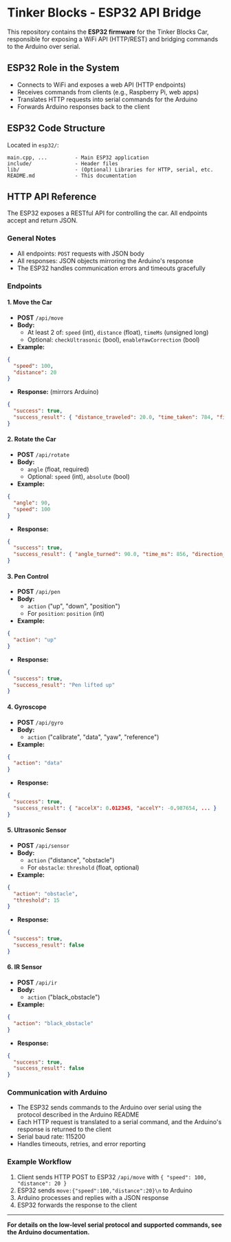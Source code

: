 # Tinker Blocks - ESP32 API Bridge

This repository contains the **ESP32 firmware** for the Tinker Blocks Car, responsible for exposing a WiFi API (HTTP/REST) and bridging commands to the Arduino over serial.

## ESP32 Role in the System

- Connects to WiFi and exposes a web API (HTTP endpoints)
- Receives commands from clients (e.g., Raspberry Pi, web apps)
- Translates HTTP requests into serial commands for the Arduino
- Forwards Arduino responses back to the client

## ESP32 Code Structure

Located in `esp32/`:

```
main.cpp, ...         - Main ESP32 application
include/              - Header files
lib/                  - (Optional) Libraries for HTTP, serial, etc.
README.md             - This documentation
```

## HTTP API Reference

The ESP32 exposes a RESTful API for controlling the car. All endpoints accept and return JSON.

### General Notes
- All endpoints: `POST` requests with JSON body
- All responses: JSON objects mirroring the Arduino's response
- The ESP32 handles communication errors and timeouts gracefully

### Endpoints

#### 1. Move the Car
- **POST** `/api/move`
- **Body:**
  - At least 2 of: `speed` (int), `distance` (float), `timeMs` (unsigned long)
  - Optional: `checkUltrasonic` (bool), `enableYawCorrection` (bool)
- **Example:**
```json
{
  "speed": 100,
  "distance": 20
}
```
- **Response:** (mirrors Arduino)
```json
{
  "success": true,
  "success_result": { "distance_traveled": 20.0, "time_taken": 784, "final_yaw": 0.32 }
}
```

#### 2. Rotate the Car
- **POST** `/api/rotate`
- **Body:**
  - `angle` (float, required)
  - Optional: `speed` (int), `absolute` (bool)
- **Example:**
```json
{
  "angle": 90,
  "speed": 100
}
```
- **Response:**
```json
{
  "success": true,
  "success_result": { "angle_turned": 90.0, "time_ms": 856, "direction_changes": 0 }
}
```

#### 3. Pen Control
- **POST** `/api/pen`
- **Body:**
  - `action` ("up", "down", "position")
  - For `position`: `position` (int)
- **Example:**
```json
{
  "action": "up"
}
```
- **Response:**
```json
{
  "success": true,
  "success_result": "Pen lifted up"
}
```

#### 4. Gyroscope
- **POST** `/api/gyro`
- **Body:**
  - `action` ("calibrate", "data", "yaw", "reference")
- **Example:**
```json
{
  "action": "data"
}
```
- **Response:**
```json
{
  "success": true,
  "success_result": { "accelX": 0.012345, "accelY": -0.987654, ... }
}
```

#### 5. Ultrasonic Sensor
- **POST** `/api/sensor`
- **Body:**
  - `action` ("distance", "obstacle")
  - For `obstacle`: `threshold` (float, optional)
- **Example:**
```json
{
  "action": "obstacle",
  "threshold": 15
}
```
- **Response:**
```json
{
  "success": true,
  "success_result": false
}
```

#### 6. IR Sensor
- **POST** `/api/ir`
- **Body:**
  - `action` ("black_obstacle")
- **Example:**
```json
{
  "action": "black_obstacle"
}
```
- **Response:**
```json
{
  "success": true,
  "success_result": false
}
```

### Communication with Arduino

- The ESP32 sends commands to the Arduino over serial using the protocol described in the Arduino README
- Each HTTP request is translated to a serial command, and the Arduino's response is returned to the client
- Serial baud rate: 115200
- Handles timeouts, retries, and error reporting

### Example Workflow
1. Client sends HTTP POST to ESP32 `/api/move` with `{ "speed": 100, "distance": 20 }`
2. ESP32 sends `move:{"speed":100,"distance":20}\n` to Arduino
3. Arduino processes and replies with a JSON response
4. ESP32 forwards the response to the client

---

**For details on the low-level serial protocol and supported commands, see the Arduino documentation.**
